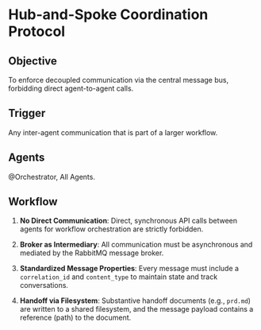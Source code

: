 # Hub-and-Spoke Coordination Protocol

## Objective
To enforce decoupled communication via the central message bus, forbidding direct agent-to-agent calls.

## Trigger
Any inter-agent communication that is part of a larger workflow.

## Agents
@Orchestrator, All Agents.

## Workflow

1. **No Direct Communication**: Direct, synchronous API calls between agents for workflow orchestration are strictly forbidden.

2. **Broker as Intermediary**: All communication must be asynchronous and mediated by the RabbitMQ message broker.

3. **Standardized Message Properties**: Every message must include a `correlation_id` and `content_type` to maintain state and track conversations.

4. **Handoff via Filesystem**: Substantive handoff documents (e.g., `prd.md`) are written to a shared filesystem, and the message payload contains a reference (path) to the document.